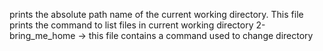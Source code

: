 prints the absolute path name of the current working directory.
This file prints the command to list files in current working directory 
2-bring_me_home -> this file contains a command used to change directory
